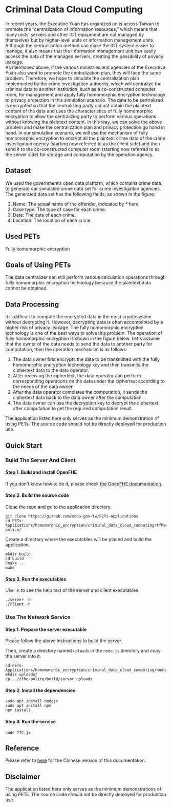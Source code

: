 # Criminal Data Cloud Computing

In recent years, the Executive Yuan has organized units across Taiwan to promote the “centralization of information resources,” which means that many units’ servers and other ICT equipment are not managed by themselves but by higher-level units or information management units. Although the centralization method can make the ICT system easier to manage, it also means that the information management unit can easily access the data of the managed servers, creating the possibility of privacy leakage.  
As mentioned above, if the various ministries and agencies of the Executive Yuan also want to promote the centralization plan, they will face the same problem. Therefore, we hope to simulate the centralization plan implemented by the crime investigation authority, which will centralize the criminal data to another institution, such as a co-constructed computer room, for management and apply fully homomorphic encryption technology to privacy protection in this simulation scenario. The data to be centralized is encrypted so that the centralizing party cannot obtain the plaintext content of the data and uses the characteristics of fully homomorphic encryption to allow the centralizing party to perform various operations without knowing the plaintext content. In this way, we can solve the above problem and make the centralization plan and privacy protection go hand in hand. In our simulation scenario, we will use the mechanism of fully homomorphic encryption to encrypt all the plaintext crime data of the crime investigation agency (starting now referred to as the client side) and then send it to the co-constructed computer room (starting now referred to as the server side) for storage and computation by the operation agency.
## Dataset

We used the government’s open data platform, which contains crime data, to generate our simulated crime data set for crime investigation agencies. The generated data set has the following fields, as shown in the figure:

1. Name: The actual name of the offender, indicated by * here.
2. Case type: The type of case for each crime.
3. Date: The date of each crime.
4. Location: The location of each crime.
## Used PETs


Fully homomorphic encryption

## Goals of Using PETs


The data centralizer can still perform various calculation operations through fully homomorphic encryption technology because the plaintext data cannot be obtained.

## Data Processing

It is difficult to compute the encrypted data in the most cryptosystem without decrypting it. However, decrypting data is often accompanied by a higher risk of privacy leakage. The fully homomorphic encryption technology is one of the best ways to solve this problem.
The operation of fully homomorphic encryption is shown in the figure below. Let's assume that the owner of the data needs to send the data to another party for computation, then the operation mechanism is as follows:

1. The data owner first encrypts the data to be transmitted with the fully homomorphic encryption technology key and then transmits the ciphertext data to the data operator.
2. After receiving the ciphertext, the data operator can perform corresponding operations on the data under the ciphertext according to the needs of the data owner.
3. After the data operator completes the computation, it sends the ciphertext data back to the data owner after the computation.
4. The data owner can use the decryption key to decrypt the ciphertext after computation to get the required computation result.

The application listed here only serves as the minimum demonstration of using PETs. The source code should not be directly deployed for production use.



## Quick Start

### Build The Server And Client

#### Step 1. Build and install OpenFHE
If you don't know how to do it, please check
[the OpenFHE documentation](https://openfhe-development.readthedocs.io/en/latest/sphinx_rsts/intro/installation/linux.html).

#### Step 2. Build the source code

Clone the repo and go to the application directory.
```
git clone https://github.com/moda-gov-tw/PETs-Applications
cd PETs-Applications/homomorphic_encryption/criminal_data_cloud_computing/tfhe-police/
```

Create a directory where the executables will be placed and build the application.
```
mkdir build
cd build
cmake ..
make
```

#### Step 3.  Run the executables

Use `-h` to see the help text of the server and client executables.

```
./server -h
./client -h
```

### Use The Network Service

#### Step 1. Prepare the server executable

Please follow the above instructions to build the server. 

Then, create a directory named `uploads` in the `node.js` directory and copy the server into it.
```
cd PETs-Applications/homomorphic_encryption/criminal_data_cloud_computing/node.js
mkdir uploads/
cp ../tfhe-police/build/server uploads
```

#### Step 2.  Install the dependencies
```
sudo apt install nodejs
sudo apt install npm
npm install
```

#### Step 3.  Run the service
```
node TTC.js
```

## Reference


Please refer to [here](https://hackmd.io/@petworks/SJ3i2nq0n) for the Chinese version of this documentation. 

## Disclaimer

The application listed here only serves as the minimum demonstrations of using PETs. The source code should not be directly deployed for production use.
